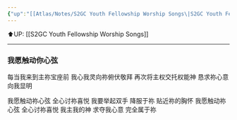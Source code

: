 ```yaml
---
{"up":"[[Atlas/Notes/S2GC Youth Fellowship Worship Songs\|S2GC Youth Fellowship Worship Songs]]","dg-publish":true,"permalink":"/atlas/notes/yf-hymn-song-166/","dgPassFrontmatter":true}
---
```


⬆️UP: [[S2GC Youth Fellowship Worship Songs]]

---

### 我愿触动你心弦

每当我来到主祢宝座前
我心我灵向祢俯伏敬拜
再次将主权交托权能神
恳求祢心意向我显明

我愿触动祢心弦 全心讨祢喜悦
我要举起双手 降服于祢 贴近祢的胸怀
我愿触动祢心弦 全心讨祢喜悦
我主我的神 求夺我心意 完全属于祢